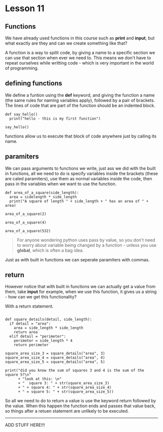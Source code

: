 # Lesson 11

## Functions

We have already used functions in this course such as **print** and **input**,
but what exactly are they and can we create something like that?

A function is a way to spilit code, by giving a name to a specific section we
can use that section when ever we need to. This means we don't have to repeat
ourselves while writting code - which is very important in the world of
programming.

## defining functions

We define a funtion using the **def** keyword, and giving the function a name
(the same rules for naming variables apply), followed by a pair of brackets.
The lines of code that are part of the function should be an indented block.
```python3
def say_hello()
  print("hello - this is my first function")

say_hello()
```
functions allow us to execute that block of code anywhere just by calling its
name.

## paramiters

We can pass arguments to functions we write, just ass we did with the built in
functions, all we need to do is specify variables inside the brackets (these are
caled paramiters), use them as normal variables inside the code,
then pass in the variables when we want to use the function.
```python3
def area_of_a_square(side_length):
  area = sidelength * side_length
  print("A square of length " + side_length + " has an area of " + area)

area_of_a_square(2)

area_of_a_square(4)

area_of_a_square(532)
```

> For anyone wondering python uses pass by value, so you don't need to worry
> about variable being changed by a function - unless you use **global**,
> which is often a bag idea.

Just as with built in functions we can seperate paramiters with commas.

## return

However notice that with built in functions we can actually get a value from
them, take **input** for example, when we use this function, it gives us a
string - how can we get this functionality?

With a return statement.

```python3

def square_details(detail, side_length):
  if detail = "area":
    area = side_length * side_length
    return area
  elif detail = "perimeter":
    perimeter = side_length * 4
    return perimeter

square_area_size_3 = square_details("area", 3)
square_area_size_4 = square_details("area", 4)
square_area_size_5 = square_details("area", 5)

print("did you know the sum of squares 3 and 4 is the sum of the square 5?\n"
      + "look at this: \n"
      + "  square 3: " + str(square_area_size_3)
      + " + square 4: " + str(square_area_size_4)
      + " = square 5: " + str(square_area_size_5))
```
So all we need to do to return a value is use the keyword return followed by the
value.
When this happen the function ends and passes that value back, so things after a
retuen statement are unlikely to be executed.

---
ADD STUFF HERE!!!
